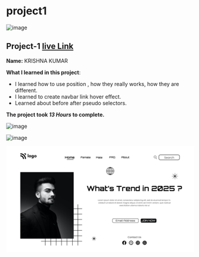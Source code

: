 # project1

![image](https://img.shields.io/badge/project-1-red)


## Project-1  [live Link](https://projec1.netlify.app/)

**Name:**  KRISHNA KUMAR

**What I learned in this project**:

  - I learned how to use position , how they really works, how they are different.
  - I learned to create navbar link hover effect.
  - Learned about before after pseudo selectors.

**The project took ***13 Hours*** to complete.** 

![image](https://img.shields.io/badge/INeuron-LearnCodeOnline-brightgreen)

![image](https://img.shields.io/badge/Full%20stack%20JS%20bootcamp-Hitesh%20Chaudhary-lightgrey)


![image](https://github.com/Krishna12345825/project1/blob/main/project-imgs/1.png)
